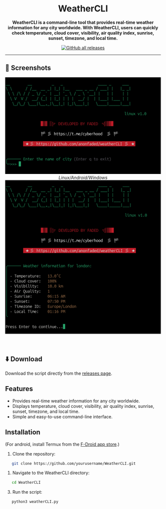 <div align="center">

# WeatherCLI

**WeatherCLI is a command-line tool that provides real-time weather information for any city worldwide. With WeatherCLI, users can quickly check temperature, cloud cover, visibility, air quality index, sunrise, sunset, timezone, and local time.**

[![GitHub all releases](https://img.shields.io/github/downloads/anonfaded/weathercli/total?label=Downloads&logo=github)](https://github.com/anonfaded/weathercli/releases/)

</div>

---

## 📱 Screenshots

<div align="center">
    <img src="/img/2.png" style="width: 700px; height: auto;" >
    <br>
    <em>Linux/Android/Windows</em>
    </br>
    <img src="/img/1.png" style="width: 700px; height: auto;" >
    <br>
    <br><br>
    <!-- <img src="/img/2.png" style="width: 700px; height: auto;" >
    <br>
    <em>---</em>
    <br><br> -->
    </div>
    <!-- <details>
        <summary><strong>More Screenshots</strong></summary>
        <img src="/img/3.png" style="width: 700px; height: auto;" >
        <br>
        <img src="/img/4.png" style="width: 700px; height: auto;" >
        <br>
        <img src="/img/5.png" style="width: 700px; height: auto;" >
    </details> -->


## ⬇️ Download

Download the script directly from the [releases page](https://github.com/anonfaded/weathercli/releases).


## Features

- Provides real-time weather information for any city worldwide.
- Displays temperature, cloud cover, visibility, air quality index, sunrise, sunset, timezone, and local time.
- Simple and easy-to-use command-line interface.

## Installation

(For android, install Termux from the [F-Droid app store](https://f-droid.org/F-Droid.apk).)
1. Clone the repository:

 ```bash
    git clone https://github.com/yourusername/WeatherCLI.git
 ```

1. Navigate to the WeatherCLI directory:

 ```bash
    cd WeatherCLI
 ```

3. Run the script:

 ```bash
    python3 weatherCLI.py
 ```
